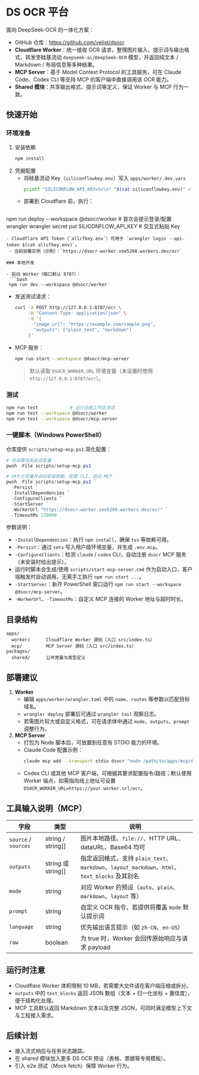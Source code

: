 # DS OCR 平台

面向 DeepSeek-OCR 的一体化方案：

- GitHub 仓库：<https://github.com/velist/dsocr>
- **Cloudflare Worker**：统一接收 OCR 请求，整理图片输入、提示词与输出格式，转发至硅基流动 `deepseek-ai/DeepSeek-OCR` 模型，并返回纯文本 / Markdown / 布局信息等多种结果。
- **MCP Server**：基于 Model Context Protocol 的工具服务，可在 Claude Code、Codex CLI 等支持 MCP 的客户端中直接调用该 OCR 能力。
- **Shared 模块**：共享输出格式、提示词等定义，保证 Worker 与 MCP 行为一致。

## 快速开始

### 环境准备

1. 安装依赖
   ```bash
   npm install
   ```
2. 凭据配置
   - 将硅基流动 Key（`siliconflowkey.env`）写入 `apps/worker/.dev.vars`
     ```bash
     printf "SILICONFLOW_API_KEY=%s\n" "$(cat siliconflowkey.env)" > apps/worker/.dev.vars
     ```
   - 部署到 Cloudflare 前，执行：
     ```bash
 npm run deploy --workspace @dsocr/worker  # 首次会提示登录/配置 wrangler
 wrangler secret put SILICONFLOW_API_KEY   # 交互式粘贴 Key
 ```
 - Cloudflare API Token（`allcfkey.env`）可用于 `wrangler login --api-token $(cat allcfkey.env)`。
  - 当前部署实例（示例）：`https://dsocr-worker.vee5208.workers.dev/ocr`

### 本地开发

- 启动 Worker（端口默认 8787）：
  ```bash
  npm run dev --workspace @dsocr/worker
  ```
- 发送测试请求：
  ```bash
  curl -X POST http://127.0.0.1:8787/ocr \
       -H "Content-Type: application/json" \
       -d '{
         "image_url": "https://example.com/sample.png",
         "outputs": ["plain_text", "markdown"]
       }'
  ```

- MCP 服务：
  ```bash
  npm run start --workspace @dsocr/mcp-server
  ```
  > 默认读取 `DSOCR_WORKER_URL` 环境变量（未设置时使用 `http://127.0.0.1:8787/ocr`）。

### 测试

```bash
npm run test            # 运行全部工作区测试
npm run test --workspace @dsocr/worker
npm run test --workspace @dsocr/mcp-server
```

### 一键脚本（Windows PowerShell）

仓库提供 `scripts/setup-mcp.ps1` 简化配置：

```powershell
# 仅设置当前会话变量
pwsh -File scripts/setup-mcp.ps1

# 持久化变量并自动安装依赖、配置 CLI、启动 MCP
pwsh -File scripts/setup-mcp.ps1 `
  -Persist `
  -InstallDependencies `
  -ConfigureClients `
  -StartServer `
  -WorkerUrl "https://dsocr-worker.vee5208.workers.dev/ocr" `
  -TimeoutMs 120000
```

参数说明：
- `-InstallDependencies`：执行 `npm install`，确保 `tsx` 等依赖可用。
- `-Persist`：通过 `setx` 写入用户级环境变量，并生成 `.env.mcp`。
- `-ConfigureClients`：检测 `claude` / `codex` CLI，自动注册 `dsocr` MCP 服务（未安装时给出提示）。
- 运行时脚本会生成/使用 `scripts/start-mcp-server.cmd` 作为启动入口，客户端触发时自动调用，无需手工执行 `npm run start ...`。
- `-StartServer`：新开 PowerShell 窗口运行 `npm run start --workspace @dsocr/mcp-server`。
- `-WorkerUrl`、`-TimeoutMs`：自定义 MCP 连接的 Worker 地址与超时时长。

## 目录结构

```
apps/
  worker/      Cloudflare Worker 源码（入口 src/index.ts）
  mcp/         MCP Server 源码（入口 src/index.ts）
packages/
  shared/      公共常量与类型定义
```

## 部署建议

1. **Worker**
   - 编辑 `apps/worker/wrangler.toml` 中的 `name`、`routes` 等参数以匹配目标域名。
   - `wrangler deploy` 部署后可通过 `wrangler tail` 观察日志。
   - 若需图片较大或自定义格式，可在请求体中通过 `mode`、`outputs`、`prompt` 调整行为。
2. **MCP Server**
   - 打包为 Node 脚本后，可放置到任意有 STDIO 能力的环境。
   - Claude Code 配置示例：
     ```bash
     claude mcp add --transport stdio dsocr "node /path/to/apps/mcp/dist/index.js"
     ```
   - Codex CLI 或其他 MCP 客户端，可根据其要求配置指令/路径；默认使用 Worker 端点，如需指向线上地址可设置 `DSOCR_WORKER_URL=https://your.worker.url/ocr`。

## 工具输入说明（MCP）

| 字段 | 类型 | 说明 |
| ---- | ---- | ---- |
| `source` / `sources` | string / string[] | 图片本地路径、`file://`、HTTP URL、dataURL、Base64 均可 |
| `outputs` | string 或 string[] | 指定返回格式，支持 `plain_text`、`markdown`、`layout_markdown`、`html`、`text_blocks` 及其别名 |
| `mode` | string | 对应 Worker 的预设（`auto`、`plain`、`markdown`、`layout` 等） |
| `prompt` | string | 自定义 OCR 指令，若提供将覆盖 `mode` 默认提示词 |
| `language` | string | 优先输出语言提示（如 `zh-CN`、`en-US`） |
| `raw` | boolean | 为 true 时，Worker 会回传原始响应与请求 payload |

## 运行时注意

- Cloudflare Worker 体积限制 10 MB，若需要大文件请在客户端压缩或拆分。
- `outputs` 中的 `text_blocks` 返回 JSON 数组（文本 + 归一化坐标 + 置信度），便于结构化处理。
- MCP 工具默认返回 Markdown 文本以及完整 JSON，可同时满足模型上下文与工程接入需求。

## 后续计划

- 接入流式响应与任务状态跟踪。
- 在 shared 模块加入更多 DS OCR 预设（表格、票据等专用模板）。
- 引入 e2e 测试（Mock fetch）保障 Worker 行为。
